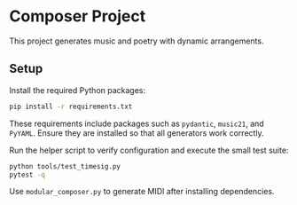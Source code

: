# Composer Project

This project generates music and poetry with dynamic arrangements.

## Setup

Install the required Python packages:

```bash
pip install -r requirements.txt
```
These requirements include packages such as `pydantic`, `music21`, and `PyYAML`. Ensure they are installed so that all generators work correctly.

Run the helper script to verify configuration and execute the small test suite:

```bash
python tools/test_timesig.py
pytest -q
```

Use `modular_composer.py` to generate MIDI after installing dependencies.
